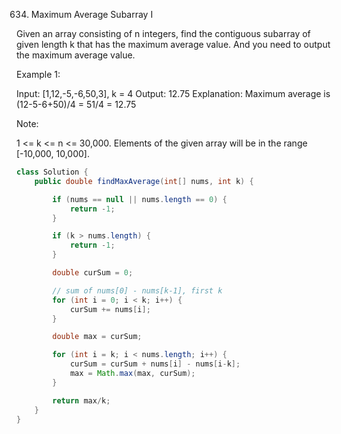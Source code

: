 634. Maximum Average Subarray I

Given an array consisting of n integers, find the contiguous subarray of given length k that has the maximum average value. And you need to output the maximum average value.

Example 1:

Input: [1,12,-5,-6,50,3], k = 4
Output: 12.75
Explanation: Maximum average is (12-5-6+50)/4 = 51/4 = 12.75


Note:

1 <= k <= n <= 30,000.
Elements of the given array will be in the range [-10,000, 10,000].

```java
class Solution {
    public double findMaxAverage(int[] nums, int k) {

        if (nums == null || nums.length == 0) {
            return -1;
        }

        if (k > nums.length) {
            return -1;
        }

        double curSum = 0;

        // sum of nums[0] - nums[k-1], first k
        for (int i = 0; i < k; i++) {
            curSum += nums[i];
        }

        double max = curSum;

        for (int i = k; i < nums.length; i++) {
            curSum = curSum + nums[i] - nums[i-k];
            max = Math.max(max, curSum);
        }

        return max/k;
    }
}
```

